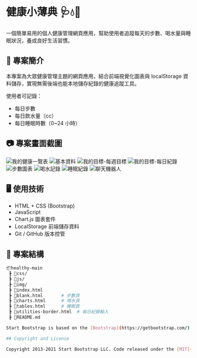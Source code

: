 # 健康小薄典 🩺💧👣

一個簡單易用的個人健康管理網頁應用，幫助使用者追蹤每天的步數、喝水量與睡眠狀況，養成良好生活習慣。

## 🔧 專案簡介

本專案為大眾健康管理主題的網頁應用，結合前端視覺化圖表與 localStorage 資料儲存，實現無需後端也能本地儲存紀錄的健康追蹤工具。

使用者可記錄：
- 每日步數
- 每日飲水量（cc）
- 每日睡眠時數（0~24 小時）

## 📷 專案畫面截圖
![我的健康一覽表](https://github.com/user-attachments/assets/ae389035-c20f-410f-83c3-ce68d98b2c88)
![基本資料](https://github.com/user-attachments/assets/ec1cb143-aa42-4426-b5bf-3ccbe80ca2aa)
![我的目標-每週目標](https://github.com/user-attachments/assets/ba2d31fb-3c30-45f3-bc2e-2107ece2589a)
![我的目標-每日紀錄](https://github.com/user-attachments/assets/e2dfb2de-1a6d-42e9-8512-5b2f7357de07)
![步數圖表](https://github.com/user-attachments/assets/e6d22d65-19d8-4c8a-954d-8f8d0f12920a)
![喝水記錄](https://github.com/user-attachments/assets/9408095c-826c-4a35-9154-84c928944a01)
![睡眠紀錄](https://github.com/user-attachments/assets/85ae232f-e15d-4aae-bb08-89eadffe6df8)
![聊天機器人](https://github.com/user-attachments/assets/fc02e832-ab80-4ce9-8bc0-04cc8ac90d41)


## 🖥️ 使用技術

- HTML + CSS (Bootstrap)
- JavaScript
- Chart.js 圖表套件
- LocalStorage 前端儲存資料
- Git / GitHub 版本控管

## 📁 專案結構

```bash
📦healthy-main
 ┣ 📂css/
 ┣ 📂js/
 ┣ 📂img/
 ┣ 📜index.html
 ┣ 📜blank.html       # 步數頁
 ┣ 📜charts.html      # 喝水頁
 ┣ 📜tables.html      # 睡眠頁
 ┣ 📜utilities-border.html  # 每日紀錄輸入
 ┣ 📜README.md

Start Bootstrap is based on the [Bootstrap](https://getbootstrap.com/) framework created by [Mark Otto](https://twitter.com/mdo) and [Jacob Thorton](https://twitter.com/fat).

## Copyright and License

Copyright 2013-2021 Start Bootstrap LLC. Code released under the [MIT](https://github.com/StartBootstrap/startbootstrap-resume/blob/master/LICENSE) license.

